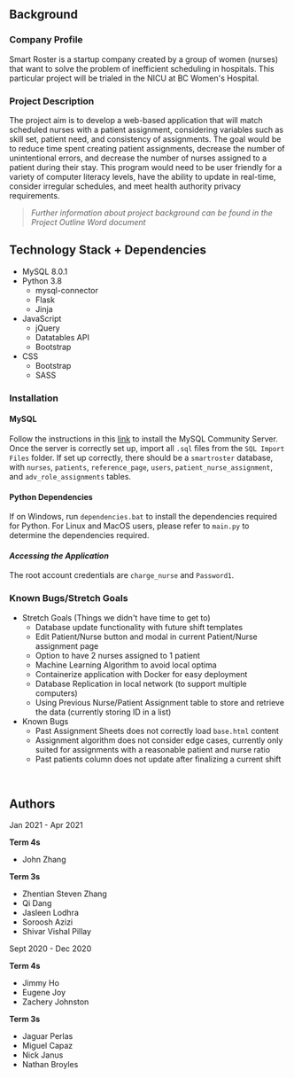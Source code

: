 ## Background

### **Company Profile**
Smart Roster is a startup company created by a group of women (nurses) that want to solve the problem of inefficient scheduling in hospitals. This particular project will be trialed in the NICU at BC Women's Hospital.

### **Project Description**
The project aim is to develop a web-based application that will match scheduled nurses with a patient assignment, considering variables such as skill set, patient need, and consistency of assignments. The goal would be to reduce time spent creating patient assignments, decrease the number of unintentional errors, and decrease the number of nurses assigned to a patient during their stay. This program would need to be user friendly for a variety of computer literacy levels, have the ability to update in real-time, consider irregular schedules, and meet health authority privacy requirements.

> *Further information about project background can be found in the Project Outline Word document*


## Technology Stack + Dependencies
- MySQL 8.0.1
- Python 3.8
  - mysql-connector 
  - Flask
  - Jinja
- JavaScript 
  - jQuery
  - Datatables API
  - Bootstrap
- CSS
  - Bootstrap
  - SASS

### **Installation**
#### MySQL
Follow the instructions in this [link](https://dev.mysql.com/downloads/mysql/) to install the MySQL Community Server. <br>
Once the server is correctly set up, import all `.sql` files from the `SQL Import Files` folder. If set up correctly, there should be a `smartroster` database, with `nurses`, `patients`, `reference_page`, `users`, `patient_nurse_assignment`, and `adv_role_assignments` tables. 

#### Python Dependencies
If on Windows, run `dependencies.bat` to install the dependencies required for Python. For Linux and MacOS users, please refer to `main.py` to determine the dependencies required.

#### *Accessing the Application*
The root account credentials are `charge_nurse` and `Password1`.

### Known Bugs/Stretch Goals
- Stretch Goals (Things we didn't have time to get to)
  - Database update functionality with future shift templates
  - Edit Patient/Nurse button and modal in current Patient/Nurse assignment page
  - Option to have 2 nurses assigned to 1 patient
  - Machine Learning Algorithm to avoid local optima
  - Containerize application with Docker for easy deployment
  - Database Replication in local network (to support multiple computers)
  - Using Previous Nurse/Patient Assignment table to store and retrieve the data (currently storing ID in a list)
- Known Bugs
  - Past Assignment Sheets does not correctly load `base.html` content
  - Assignment algorithm does not consider edge cases, currently only suited for assignments with a reasonable patient and nurse ratio
  - Past patients column does not update after finalizing a current shift

<br>

## Authors
Jan 2021 - Apr 2021

  **Term 4s**
  - John Zhang

  **Term 3s**
  - Zhentian Steven Zhang
  - Qi Dang
  - Jasleen Lodhra
  - Soroosh Azizi
  - Shivar Vishal Pillay


Sept 2020 - Dec 2020

  **Term 4s**
  - Jimmy Ho
  - Eugene Joy
  - Zachery Johnston

  **Term 3s**
  - Jaguar Perlas
  - Miguel Capaz
  - Nick Janus
  - Nathan Broyles

